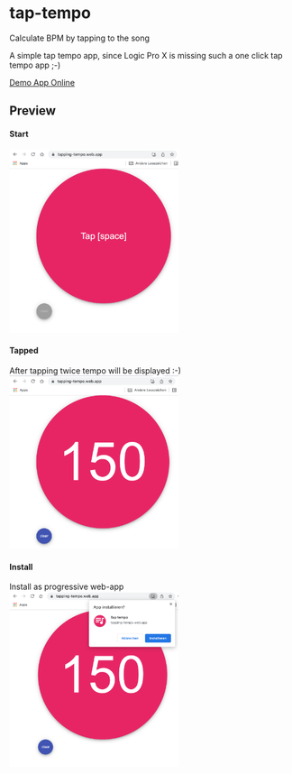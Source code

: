 # tap-tempo
Calculate BPM by tapping to the song


A simple tap tempo app, since Logic Pro X is missing such a one click tap tempo app ;-)


[Demo App Online](https://tapping-tempo.web.app/)


## Preview


#### Start
<img src="./resources/img1.png" width="300px">

#### Tapped
After tapping twice tempo will be displayed :-)  
<img src="./resources/img2.png" width="300px">

#### Install
Install as progressive web-app  
<img src="./resources/img3.png" width="300px">
